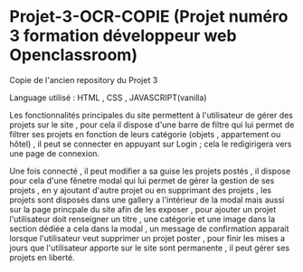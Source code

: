 # Projet-3-OCR-COPIE (Projet numéro 3 formation développeur web Openclassroom) 
Copie de l'ancien repository du Projet 3 

Language utilisé : HTML , CSS , JAVASCRIPT(vanilla)


Les fonctionnalités principales du site permettent à l'utilisateur de gérer des projets sur le site , pour cela il dispose d'une barre de filtre qui lui permet de filtrer ses projets en fonction
de leurs catégorie (objets , appartement ou hôtel) , il peut se connecter en appuyant sur Login ; cela le redigirigera vers une page de connexion.

Une fois connecté , il peut modifier a sa guise les projets postés , il dispose pour cela d'une fênetre modal qui lui permet de gérer la gestion de ses projets , en y ajoutant d'autre 
projet ou en supprimant des projets , les projets sont disposés dans une gallery a l'intérieur de la modal mais aussi sur la page princpale du site afin de les exposer , pour ajouter un projet
l'utilisateur doit renseigner un titre , une catégorie et une image dans la section dédiée a cela dans la modal , un message de confirmation apparait lorsque l'utilisateur veut supprimer un 
projet poster , pour finir les mises a jours que l'utilisateur apporte sur le site sont permanente , il peut gérer ses projets en liberté.
